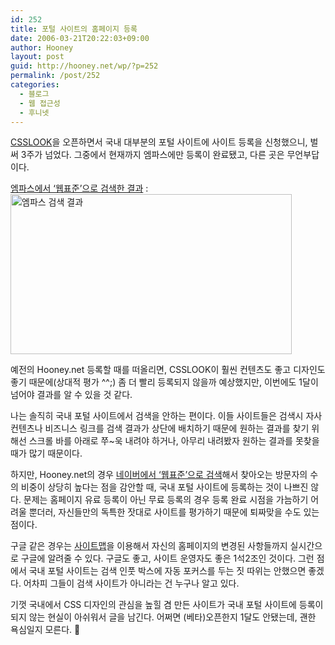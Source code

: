 ```yaml
---
id: 252
title: 포털 사이트의 홈페이지 등록
date: 2006-03-21T20:22:03+09:00
author: Hooney
layout: post
guid: http://hooney.net/wp/?p=252
permalink: /post/252
categories:
  - 블로그
  - 웹 접근성
  - 후니넷
---
```

[CSSLOOK](http://csslook.com/)을 오픈하면서 국내 대부분의 포털 사이트에 사이트 등록을 신청했으니, 벌써 3주가 넘었다. 그중에서 현재까지 엠파스에만 등록이 완료됐고, 다른 곳은 무언부답이다.

[엠파스에서 &#8216;웹표준&#8217;으로 검색한 결과](http://search.empas.com/search/site.html?a=&q=%C0%A5%C7%A5%C1%D8&qn=&m=B&e=1&n=10&rv=0&sd=0&cs=A&ss=A&s=s&ac=0&z=D) :  
[<img src="/uploads/thumb_empas.png" width="450" height="256" alt="엠파스 검색 결과" />](/uploads/empas.png)

예전의 Hooney.net 등록할 때를 떠올리면, CSSLOOK이 훨씬 컨텐츠도 좋고 디자인도 좋기 때문에(상대적 평가 ^^;) 좀 더 빨리 등록되지 않을까 예상했지만, 이번에도 1달이 넘어야 결과를 알 수 있을 것 같다.

나는 솔직히 국내 포털 사이트에서 검색을 안하는 편이다. 이들 사이트들은 검색시 자사 컨텐츠나 비즈니스 링크를 검색 결과가 상단에 배치하기 때문에 원하는 결과를 찾기 위해선 스크롤 바를 아래로 쭈~욱 내려야 하거나, 아무리 내려봤자 원하는 결과를 못찾을 때가 많기 때문이다.

하지만, Hooney.net의 경우 [네이버에서 &#8216;웹표준&#8217;으로 검색](http://web.search.naver.com/search.naver?where=site&query=%C0%A5%C7%A5%C1%D8&x=30&y=9&frm=%5Bobject+HTMLDivElement%5D)해서 찾아오는 방문자의 수의 비중이 상당히 높다는 점을 감안할 때, 국내 포털 사이트에 등록하는 것이 나쁘진 않다. 문제는 홈페이지 유료 등록이 아닌 무료 등록의 경우 등록 완료 시점을 가늠하기 어려울 뿐더러, 자신들만의 독특한 잣대로 사이트를 평가하기 때문에 퇴짜맞을 수도 있는 점이다.

구글 같은 경우는 [사이트맵](https://www.google.com/webmasters/sitemaps/login?hl=ko)을 이용해서 자신의 홈페이지의 변경된 사항들까지 실시간으로 구글에 알려줄 수 있다. 구글도 좋고, 사이트 운영자도 좋은 1석2조인 것이다. 그런 점에서 국내 포털 사이트는 검색 인풋 박스에 자동 포커스를 두는 짓 따위는 안했으면 좋겠다. 어차피 그들이 검색 사이트가 아니라는 건 누구나 알고 있다.

기껏 국내에서 CSS 디자인의 관심을 높힐 겸 만든 사이트가 국내 포털 사이트에 등록이 되지 않는 현실이 아쉬워서 글을 남긴다. 어쩌면 (베타)오픈한지 1달도 안됐는데, 괜한 욕심일지 모른다. 🙂